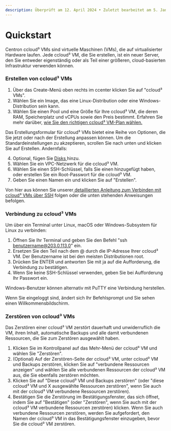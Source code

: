 ```yaml
---
description: Überprüft am 12. April 2024 • Zuletzt bearbeitet am 5. Januar 2025
---
```


# Quickstart

Centron ccloud³ VMs sind virtuelle Maschinen (VMs), die auf virtualisierter Hardware laufen. Jede ccloud³ VM, die Sie erstellen, ist ein neuer Server, den Sie entweder eigenständig oder als Teil einer größeren, cloud-basierten Infrastruktur verwenden können.



### Erstellen von ccloud³ VMs&#x20;

1. Über das Create-Menü oben rechts im ccenter klicken Sie auf "ccloud³ VMs".
2. Wählen Sie ein Image, das eine Linux-Distribution oder eine Windows-Distribution sein kann.
3. Wählen Sie einen Pool und eine Größe für Ihre ccloud³ VM, die deren RAM, Speicherplatz und vCPUs sowie den Preis bestimmt. Erfahren Sie mehr darüber, [wie Sie den richtigen ccloud³ VM-Plan wählen.](../konzepte/vm-grosse-pool-and-gpu-wahlen.md)

Das Erstellungsformular für ccloud³ VMs bietet eine Reihe von Optionen, die Sie jetzt oder nach der Erstellung anpassen können. Um die Standardeinstellungen zu akzeptieren, scrollen Sie nach unten und klicken Sie auf Erstellen. Andernfalls:

4. Optional, fügen Sie [Disks ](https://app.gitbook.com/o/qZfyhEIOoMD2Tm025WII/s/RJxFPLhOBZQT2DPxjzdO/)hinzu.
5. Wählen Sie ein VPC-Netzwerk für die ccloud³ VM.
6. Wählen Sie einen SSH-Schlüssel, falls Sie einen hinzugefügt haben, oder erstellen Sie ein Root-Passwort für die ccloud³ VM.
7. Geben Sie einen Namen ein und klicken Sie auf "Erstellen".

Von hier aus können Sie unserer[ detaillierten Anleitung zum Verbinden mit ccloud³ VMs über SSH](../how-tos/mit-ssh-verbinden.md) folgen oder die unten stehenden Anweisungen befolgen.



### Verbindung zu ccloud³ VMs

Um über ein Terminal unter Linux, macOS oder Windows-Subsystem für Linux zu verbinden:

1. Öffnen Sie Ihr Terminal und geben Sie den Befehl "ssh benutzername@203.0.113.0" ein.
2. Ersetzen Sie den Teil nach dem @ durch die IP-Adresse Ihrer ccloud³ VM. Der Benutzername ist bei den meisten Distributionen root.
3. Drücken Sie ENTER und antworten Sie mit ja auf die Aufforderung, die Verbindung zu bestätigen.
4. Wenn Sie keine SSH-Schlüssel verwenden, geben Sie bei Aufforderung Ihr Passwort ein.

Windows-Benutzer können alternativ mit PuTTY eine Verbindung herstellen.

Wenn Sie eingeloggt sind, ändert sich Ihr Befehlsprompt und Sie sehen einen Willkommensbildschirm.



### Zerstören von ccloud³ VMs

Das Zerstören einer ccloud³ VM zerstört dauerhaft und unwiderruflich die VM, ihren Inhalt, automatische Backups und alle damit verbundenen Ressourcen, die Sie zum Zerstören ausgewählt haben.

1. Klicken Sie im Kontrollpanel auf das Mehr-Menü der ccloud³ VM und wählen Sie "Zerstören".
2. (Optional) Auf der Zerstören-Seite der ccloud³ VM, unter ccloud³ VM und Backups zerstören, klicken Sie auf "verbundene Ressourcen anzeigen" und wählen Sie alle verbundenen Ressourcen der ccloud³ VM aus, die Sie ebenfalls zerstören möchten.
3. Klicken Sie auf "Diese ccloud³ VM und Backups zerstören" (oder "diese ccloud³ VM und X ausgewählte Ressourcen zerstören", wenn Sie auch mit der ccloud³ VM verbundene Ressourcen zerstören).
4. Bestätigen Sie die Zerstörung im Bestätigungsfenster, das sich öffnet, indem Sie auf "Bestätigen" (oder "Zerstören", wenn Sie auch mit der ccloud³ VM verbundene Ressourcen zerstören) klicken. Wenn Sie auch verbundene Ressourcen zerstören, werden Sie aufgefordert, den Namen der ccloud³ VM in das Bestätigungsfenster einzugeben, bevor Sie die ccloud³ VM zerstören.
